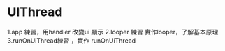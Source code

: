 # UIThread
1.app 練習，用handler 改變ui 顯示
2.looper 練習 實作looper，了解基本原理
3.runOnUiThread練習 ，實作 runOnUiThread
